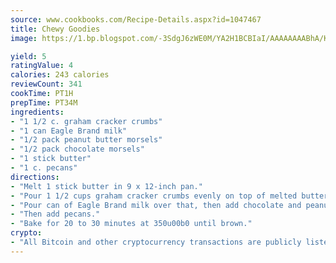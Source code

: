```yaml
---
source: www.cookbooks.com/Recipe-Details.aspx?id=1047467
title: Chewy Goodies
image: https://1.bp.blogspot.com/-3SdgJ6zWE0M/YA2H1BCBIaI/AAAAAAAABhA/KLu9yTsYBMkJQudB_uFGwTypBtmTiBfZgCLcBGAsYHQ/s320/4.png

yield: 5
ratingValue: 4
calories: 243 calories
reviewCount: 341
cookTime: PT1H
prepTime: PT34M
ingredients:
- "1 1/2 c. graham cracker crumbs"
- "1 can Eagle Brand milk"
- "1/2 pack peanut butter morsels"
- "1/2 pack chocolate morsels"
- "1 stick butter"
- "1 c. pecans"
directions:
- "Melt 1 stick butter in 9 x 12-inch pan."
- "Pour 1 1/2 cups graham cracker crumbs evenly on top of melted butter."
- "Pour can of Eagle Brand milk over that, then add chocolate and peanut butter morsels."
- "Then add pecans."
- "Bake for 20 to 30 minutes at 350u00b0 until brown."
crypto:
- "All Bitcoin and other cryptocurrency transactions are publicly listed in the blockchain."
---
```

